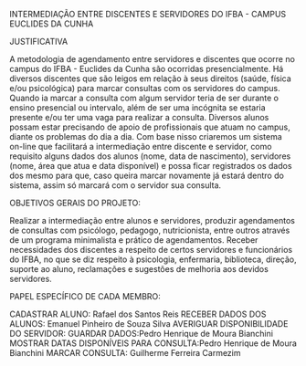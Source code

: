 INTERMEDIAÇÃO ENTRE DISCENTES E SERVIDORES DO IFBA - CAMPUS EUCLIDES DA CUNHA

JUSTIFICATIVA

A metodologia de agendamento entre servidores e discentes que ocorre no campus do IFBA - Euclides da Cunha são ocorridas presencialmente. Há diversos discentes que são leigos em relação à seus direitos (saúde, física e/ou psicológica) para marcar consultas com os servidores do campus. Quando ia marcar a consulta com algum servidor teria de ser durante o ensino presencial ou intervalo, além de ser uma incógnita se estaria presente e/ou ter uma vaga para realizar a consulta. Diversos alunos possam estar precisando de apoio de profissionais que atuam no campus, diante os problemas do dia a dia. Com base nisso criaremos um sistema on-line que facilitará a intermediação entre discente e servidor, como requisito alguns dados dos alunos (nome, data de nascimento), servidores (nome, área que atua e data disponível) e possa ficar registrados os dados dos mesmo para que, caso queira marcar novamente já estará dentro do sistema, assim só marcará com o servidor sua consulta.

OBJETIVOS GERAIS DO PROJETO: 

Realizar a intermediação entre alunos e servidores, produzir agendamentos de consultas com psicólogo, pedagogo, nutricionista, entre outros através de um programa minimalista e prático de agendamentos. Receber necessidades dos discentes a respeito de certos servidores e funcionários do IFBA, no que se diz respeito à psicologia, enfermaria, biblioteca, direção, suporte ao aluno, reclamações e sugestões de melhoria aos devidos servidores.

PAPEL ESPECÍFICO DE CADA MEMBRO:

CADASTRAR ALUNO: Rafael dos Santos Reis
RECEBER DADOS DOS ALUNOS: Emanuel Pinheiro de Souza Silva
AVERIGUAR DISPONIBILIDADE DO SERVIDOR:
GUARDAR DADOS:Pedro Henrique de Moura Bianchini
MOSTRAR DATAS DISPONÍVEIS PARA CONSULTA:Pedro Henrique de Moura Bianchini
MARCAR CONSULTA: Guilherme Ferreira Carmezim

